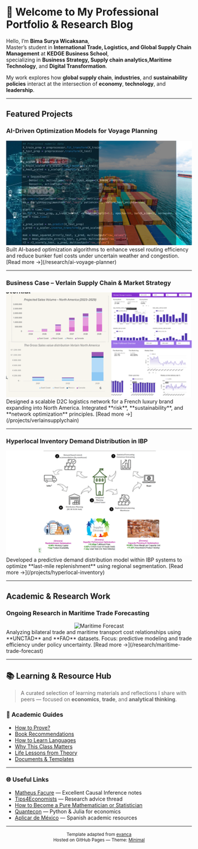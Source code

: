 # 👋 Welcome to My Professional Portfolio & Research Blog

Hello, I’m **Bima Surya Wicaksana**,  
Master’s student in **International Trade, Logistics, and Global Supply Chain Management** at **KEDGE Business School**,  
specializing in **Business Strategy, Supply chain analytics,Maritime Technology**, and **Digital Transformation**.  

My work explores how **global supply chain**, **industries**, and **sustainability policies** interact at the intersection of **economy**, **technology**, and **leadership**.

---

## Featured Projects


### AI-Driven Optimization Models for Voyage Planning
<div align="center">
<img src="/images/ai-voyage-planner-thumb.png?raw=true" alt="AI Voyage Planning" class="project-thumb"/>
</div>
Built AI-based optimization algorithms to enhance vessel routing efficiency and reduce bunker fuel costs under uncertain weather and congestion.  
[Read more →](/research/ai-voyage-planner)

---

### Business Case – Verlain Supply Chain & Market Strategy
<div align="center">
<img src="/images/verlainsupplychain-thumb.png?raw=true" alt="Verlain Business Case" class="project-thumb"/>
</div>
Designed a scalable D2C logistics network for a French luxury brand expanding into North America.  
Integrated **risk**, **sustainability**, and **network optimization** principles.  
[Read more →](/projects/verlainsupplychain)

---

### Hyperlocal Inventory Demand Distribution in IBP
<div align="center">
<img src="/images/hyperlocal-inventory-demand-calculator-thumb.png?raw=true" alt="Hyperlocal Inventory" class="project-thumb"/>
</div>
Developed a predictive demand distribution model within IBP systems to optimize **last-mile replenishment** using regional segmentation.  
[Read more →](/projects/hyperlocal-inventory)


---

## Academic & Research Work


### Ongoing Research in Maritime Trade Forecasting
<div align="center">
<img src="/images/maritime_forecast.png?raw=true" alt="Maritime Forecast" class="project-thumb"/>
</div>
Analyzing bilateral trade and maritime transport cost relationships using **UNCTAD** and **FAO** datasets.  
Focus: predictive modeling and trade efficiency under policy uncertainty.  
[Read more →](/research/maritime-trade-forecast)



---

## 📚 Learning & Resource Hub

> A curated selection of learning materials and reflections I share with peers — focused on **economics**, **trade**, and **analytical thinking**.

### 📘 Academic Guides
- [How to Prove?](/guides/prove)
- [Book Recommendations](/guides/books)
- [How to Learn Languages](/guides/languages)
- [Why This Class Matters](/guides/useful)
- [Life Lessons from Theory](/guides/theory)
- [Documents & Templates](/guides/documents)

---

### 🌐 Useful Links
- [Matheus Facure](https://matheusfacure.github.io/) — Excellent Causal Inference notes  
- [Tips4Economists](https://twitter.com/MasayukiKudamatsu/status/1689736764175202304) — Research advice thread  
- [How to Become a Pure Mathematician or Statistician](https://metacademy.org/roadmaps/rgrosse/statistics)  
- [Quantecon](https://quantecon.org) — Python & Julia for economics  
- [Aplicar de México](https://aplicardesmexico.github.io) — Spanish academic resources  

---

<p style="font-size:12px; text-align:center;">
Template adapted from <a href="https://github.com/evanca/quick-portfolio">evanca</a>  
<br>
Hosted on GitHub Pages — Theme: <a href="https://github.com/pages-themes/minimal">Minimal</a>
</p>
